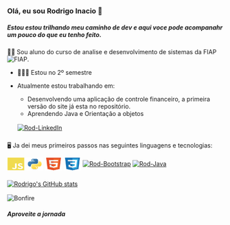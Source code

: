 ### Olá, eu sou Rodrigo Inacio 👋

##### Estou estou trilhando meu caminho de dev e aqui voce pode acompanahr um pouco do que eu tenho feito.

🧑‍💻 Sou aluno do curso de analise e desenvolvimento de sistemas da FIAP ![FIAP](https://www.fiap.com.br/wp-content/themes/fiap2016/images/favicon.ico).  
  
* 🧑🏻‍🎓 Estou no 2º semestre  
* Atualmente estou trabalhando em:  
   * Desenvolvendo uma aplicação de controle financeiro, a primeira versão do site já esta no repositório.
   * Aprendendo Java e Orientação a objetos

  <a href="https://www.linkedin.com/in/rodrigo-inacio-a2053785/"><img align="center" alt="Rod-LinkedIn" src="https://img.shields.io/badge/LinkedIn-0077B5?style=for-the-badge&logo=linkedin&logoColor=white"></a>


#####



🖥️ Ja dei meus primeiros passos nas seguintes linguagens e tecnologias: 
<div style="display: inline_block">
<!-- <br> -->
  <a href="https://developer.mozilla.org/pt-BR/docs/Web/JavaScript"><img align="center" alt="Rod-Js" height="30" width="40" src="https://raw.githubusercontent.com/devicons/devicon/master/icons/javascript/javascript-plain.svg"></a>
  <a href="https://www.python.org/"><img align="center" alt="Rod-Python" height="30" width="40" src="https://raw.githubusercontent.com/devicons/devicon/master/icons/python/python-original.svg"></a>
  <a href="https://www.w3schools.com/html/default.asp"><img align="center" alt="Rod-HTML" height="30" width="40" src="https://raw.githubusercontent.com/devicons/devicon/master/icons/html5/html5-original.svg"></a>
  <a href="https://www.w3schools.com/css/default.asp"><img align="center" alt="Rod-CSS" height="30" width="40" src="https://raw.githubusercontent.com/devicons/devicon/master/icons/css3/css3-original.svg"></a>
  <a href="https://getbootstrap.com/"><img align="center" alt="Rod-Bootstrap" height="30" width="40" src="https://getbootstrap.com/docs/5.3/assets/brand/bootstrap-logo-shadow.png"></a>
  <a href="https://www.oracle.com/br/java/"><img align="center" alt="Rod-Java" height="30" width="40" src="https://icongr.am/devicon/java-original-wordmark.svg"></a>
  
</div>



#####      


<a href="https://github.com/Rodrigo42">![Rodrigo's GitHub stats](https://github-readme-stats.vercel.app/api?username=Rodrigo42&show_icons=true&theme=radical)</a>
  


<img align="center" alt="Bonfire" height="546" width="546" src="https://i.redd.it/xte6gka2ghj91.gif">    

##### Aproveite a jornada



<!--
**Rodrigo42/Rodrigo42** is a ✨ _special_ ✨ repository because its `README.md` (this file) appears on your GitHub profile.

Here are some ideas to get you started:

- 🔭 I’m currently working on ...
- 🌱 I’m currently learning ...
- 👯 I’m looking to collaborate on ...
- 🤔 I’m looking for help with ...
- 💬 Ask me about ...
- 📫 How to reach me: ...
- 😄 Pronouns: ...
- ⚡ Fun fact: ...
-->
